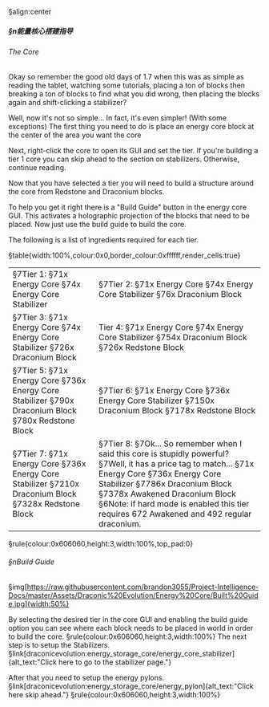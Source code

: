 §align:center
##### §n能量核心搭建指导

###### The Core

Okay so remember the good old days of 1.7 when this was as simple as reading the tablet,
watching some tutorials, placing a ton of blocks then breaking a ton of blocks to find what you did wrong, then placing the blocks again and shift-clicking a stabilizer?

Well, now it's not so simple... In fact, it's even simpler! (With some exceptions)
The first thing you need to do is place an energy core block at the center of the area you want the core

Next, right-click the core to open its GUI and set the tier.
If you're building a tier 1 core you can skip ahead to the section on stabilizers.
Otherwise, continue reading.

Now that you have selected a tier you will need to build a structure around the core from Redstone and Draconium blocks.

To help you get it right there is a "Build Guide" button in the energy core GUI. This activates a holographic projection of the blocks that need to be placed.
Now just use the build guide to build the core.

The following is a list of ingredients required for each tier.

§table{width:100%,colour:0x0,border_colour:0xffffff,render_cells:true} 
<table column_layout="1*,1*">
<tr padding="2" align="left">
<td>
§7Tier 1:
§71x Energy Core
§74x Energy Core Stabilizer
</td>
<td>
§7Tier 2:
§71x Energy Core
§74x Energy Core Stabilizer
§76x Draconium Block
</td> 
</tr>
<tr padding="2" align="left">
<td>
§7Tier 3:
§71x Energy Core
§74x Energy Core Stabilizer
§726x Draconium Block
</td>
<td>
Tier 4:
§71x Energy Core
§74x Energy Core Stabilizer
§754x Draconium Block
§726x Redstone Block
</td> 
</tr>
<tr padding="2" align="left">
<td>
§7Tier 5:
§71x Energy Core
§736x Energy Core Stabilizer
§790x Draconium Block
§780x Redstone Block
</td>
<td>
§7Tier 6:
§71x Energy Core
§736x Energy Core Stabilizer
§7150x Draconium Block
§7178x Redstone Block
</td> 
</tr>
<tr padding="2" align="left">
<td>
§7Tier 7:
§71x Energy Core
§736x Energy Core Stabilizer
§7210x Draconium Block
§7328x Redstone Block
</td>
<td>
§7Tier 8:
§7Ok... So remember when I said this core is stupidly powerful?
§7Well, it has a price tag to match...
§71x Energy Core
§736x Energy Core Stabilizer
§7786x Draconium Block
§7378x Awakened Draconium Block
§6Note: if hard mode is enabled this tier requires 672 Awakened and 492 regular draconium.
</td> 
</tr>
</table>

§rule{colour:0x606060,height:3,width:100%,top_pad:0}
###### §nBuild Guide
§img[https://raw.githubusercontent.com/brandon3055/Project-Intelligence-Docs/master/Assets/Draconic%20Evolution/Energy%20Core/Built%20Guide.jpg]{width:50%}

By selecting the desired tier in the core GUI and enabling the build guide option you can see where each block needs to be placed in world in order to build the core.
§rule{colour:0x606060,height:3,width:100%}
The next step is to setup the Stabilizers. §link[draconicevolution:energy_storage_core/energy_core_stabilizer]{alt_text:"Click here to go to the stabilizer page."}

After that you need to setup the energy pylons. §link[draconicevolution:energy_storage_core/energy_pylon]{alt_text:"Click here skip ahead."}
§rule{colour:0x606060,height:3,width:100%}